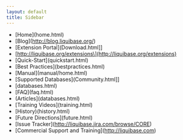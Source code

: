 ```yaml
---
layout: default
title: Sidebar
---
```


  * \[Home\](home.html)
  * \[Blog\](http://blog.liquibase.org/)
  * \[Extension Portal\](Download.html\]\]
  * \[http://liquibase.org/extensions\](http://liquibase.org/extensions)
  * \[Quick-Start\](quickstart.html)
  * \[Best Practices\](bestpractices.html)
  * \[Manual\](manual/home.html)
  * \[Supported Databases\](Community.html\]\]
  * \[databases.html)
  * \[FAQ\](faq.html)
  * (Articles\](databases.html)
  * \[Training Videos\](training.html)
  * \[History)(history.html)
  * \[Future Directions\](future.html)
  * \[Issue Tracker\](http://liquibase.jira.com/browse/CORE)
  * \[Commercial Support and Training\](http://liquibase.com)
